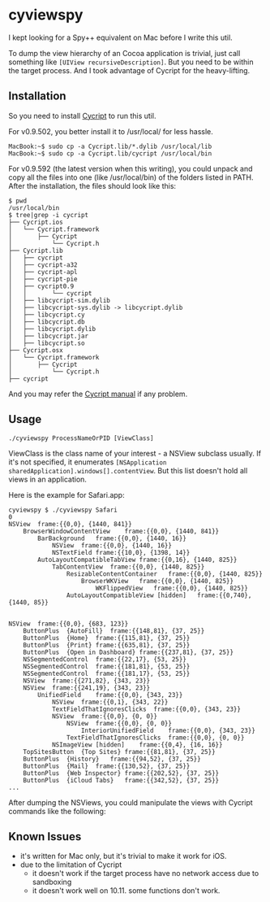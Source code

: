 # cyviewspy

I kept looking for a Spy++ equivalent on Mac before I write this util.

To dump the view hierarchy of an Cocoa application is trivial, just call something like `[UIView recursiveDescription]`. But you need to be within the target process. And I took advantage of Cycript for the heavy-lifting.

## Installation
So you need to install [Cycript](https://cydia.saurik.com/api/latest/3) to run this util. 


For v0.9.502, you better install it to /usr/local/ for less hassle.

    MacBook:~$ sudo cp -a Cycript.lib/*.dylib /usr/local/lib
    MacBook:~$ sudo cp -a Cycript.lib/cycript /usr/local/bin

For v0.9.592 (the latest version when this writing), you could unpack and copy all the files into one (like /usr/local/bin) of the folders listed in PATH. After the installation, the files should look like this:

    $ pwd
    /usr/local/bin
    $ tree|grep -i cycript
    ├── Cycript.ios
    │   └── Cycript.framework
    │       ├── Cycript
    │           └── Cycript.h
    ├── Cycript.lib
    │   ├── cycript
    │   ├── cycript-a32
    │   ├── cycript-apl
    │   ├── cycript-pie
    │   ├── cycript0.9
    │   │       └── cycript
    │   ├── libcycript-sim.dylib
    │   ├── libcycript-sys.dylib -> libcycript.dylib
    │   ├── libcycript.cy
    │   ├── libcycript.db
    │   ├── libcycript.dylib
    │   ├── libcycript.jar
    │   ├── libcycript.so
    ├── Cycript.osx
    │   └── Cycript.framework
    │       ├── Cycript
    │           └── Cycript.h
    ├── cycript


And you may refer the [Cycript manual](http://www.cycript.org/manual/) if any problem.

## Usage

    ./cyviewspy ProcessNameOrPID [ViewClass]

ViewClass is the class name of your interest - a NSView subclass usually. If it's not specified, it enumerates `[NSApplication sharedApplication].windows[].contentView`. But this list doesn't hold all views in an application.

Here is the example for Safari.app:

    cyviewspy $ ./cyviewspy Safari
    0
    NSView	frame:{{0,0}, {1440, 841}}
        BrowserWindowContentView	frame:{{0,0}, {1440, 841}}
            BarBackground	frame:{{0,0}, {1440, 16}}
                NSView	frame:{{0,0}, {1440, 16}}
                NSTextField	frame:{{10,0}, {1398, 14}}
            AutoLayoutCompatibleTabView	frame:{{0,16}, {1440, 825}}
                TabContentView	frame:{{0,0}, {1440, 825}}
                    ResizableContentContainer	frame:{{0,0}, {1440, 825}}
                        BrowserWKView	frame:{{0,0}, {1440, 825}}
                            WKFlippedView	frame:{{0,0}, {1440, 825}}
                    AutoLayoutCompatibleView [hidden]	frame:{{0,740}, {1440, 85}}
    
    
    NSView	frame:{{0,0}, {683, 123}}
        ButtonPlus	{AutoFill}	frame:{{148,81}, {37, 25}}
        ButtonPlus	{Home}	frame:{{115,81}, {37, 25}}
        ButtonPlus	{Print}	frame:{{635,81}, {37, 25}}
        ButtonPlus	{Open in Dashboard}	frame:{{237,81}, {37, 25}}
        NSSegmentedControl	frame:{{22,17}, {53, 25}}
        NSSegmentedControl	frame:{{181,81}, {53, 25}}
        NSSegmentedControl	frame:{{181,17}, {53, 25}}
        NSView	frame:{{271,82}, {343, 23}}
        NSView	frame:{{241,19}, {343, 23}}
            UnifiedField	frame:{{0,0}, {343, 23}}
                NSView	frame:{{0,1}, {343, 22}}
                TextFieldThatIgnoresClicks	frame:{{0,0}, {343, 23}}
                NSView	frame:{{0,0}, {0, 0}}
                    NSView	frame:{{0,0}, {0, 0}}
                        InteriorUnifiedField	frame:{{0,0}, {343, 23}}
                    TextFieldThatIgnoresClicks	frame:{{0,0}, {0, 0}}
                NSImageView [hidden]	frame:{{0,4}, {16, 16}}
        TopSitesButton	{Top Sites}	frame:{{81,81}, {37, 25}}
        ButtonPlus	{History}	frame:{{94,52}, {37, 25}}
        ButtonPlus	{Mail}	frame:{{130,52}, {37, 25}}
        ButtonPlus	{Web Inspector}	frame:{{202,52}, {37, 25}}
        ButtonPlus	{iCloud Tabs}	frame:{{342,52}, {37, 25}}
    ...

After dumping the NSViews, you could manipulate the views with Cycript commands like the following:
    

## Known Issues
* it's written for Mac only, but it's trivial to make it work for iOS.
* due to the limitation of Cycript
    * it doesn't work if the target process have no network access due to sandboxing
    * it doesn't work well on 10.11. some functions don't work.
  
  
